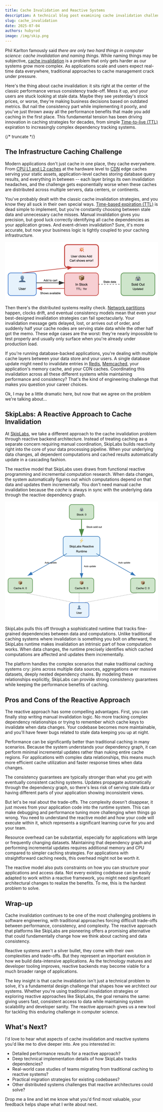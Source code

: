 ```yaml
---
title: Cache Invalidation and Reactive Systems
description: A technical blog post examining cache invalidation challenges in distributed systems and presenting SkipLabs' reactive backend approach as an alternative to traditional strategies.
slug: cache_invalidation
date: 2025-07-04
authors: hubyrod
image: /img/skip.png
---
```


Phil Karlton famously said *there are only two hard things in computer science: cache invalidation and naming things*. While naming things may be subjective, [cache invalidation](https://en.wikipedia.org/wiki/Cache_invalidation) is a problem that only gets harder as our systems grow more complex. As applications scale and users expect real-time data everywhere, traditional approaches to cache management crack under pressure.

Here's the thing about cache invalidation: it sits right at the center of the classic performance versus consistency trade-off. Mess it up, and your users are stuck looking at stale data. Maybe they see yesterday's stock prices, or worse, they're making business decisions based on outdated metrics. But nail the consistency part while implementing it poorly, and you've just thrown away all the performance benefits that made you add caching in the first place. This fundamental tension has been driving innovation in caching strategies for decades, from simple [Time-to-live (TTL)](https://en.wikipedia.org/wiki/Time_to_live) expiration to increasingly complex dependency tracking systems.

{/* truncate */}

## The Infrastructure Caching Challenge

Modern applications don't just cache in one place, they cache everywhere. From [CPU L1 and L2 caches](https://en.wikipedia.org/wiki/CPU_cache) at the hardware level to [CDN](https://en.wikipedia.org/wiki/Content_delivery_network) edge caches serving your static assets, application-level caches storing database query results, and everything in between -- each layer brings its own invalidation headaches, and the challenge gets exponentially worse when these caches are distributed across multiple servers, data centers, or continents.

You've probably dealt with the classic cache invalidation strategies, and you know they all suck in their own special ways. [Time-based expiration (TTL)](https://en.wikipedia.org/wiki/Time_to_live) is dead simple to implement, but you're constantly choosing between stale data and unnecessary cache misses. Manual invalidation gives you precision, but good luck correctly identifying all cache dependencies as your application grows. And event-driven invalidation? Sure, it's more accurate, but now your business logic is tightly coupled to your caching infrastructure.

![TTL Caching: When Stale Data Breaks User Experience](./assets/ttl_cache.png)

Then there's the distributed systems reality check. [Network partitions](https://en.wikipedia.org/wiki/Network_partition) happen, clocks drift, and eventual consistency models mean that even your best-designed invalidation strategies can fail spectacularly. Your invalidation message gets delayed, lost, or arrives out of order, and suddenly half your cache nodes are serving stale data while the other half got the memo. These edge cases are the worst: they're nearly impossible to test properly and usually only surface when you're already under production load.

If you're running database-backed applications, you're dealing with multiple cache layers between your data store and your users. A single database update might need to invalidate entries in [Redis](https://en.wikipedia.org/wiki/Redis), [Memcached](https://en.wikipedia.org/wiki/Memcached), your application's memory cache, and your CDN caches. Coordinating this invalidation across all these different systems while maintaining performance and consistency? That's the kind of engineering challenge that makes you question your career choices.

Ok, I may be a little dramatic here, but now that we agree on the problem we're talking about...

## SkipLabs: A Reactive Approach to Cache Invalidation

At [SkipLabs](https://skiplabs.io/), we take a different approach to the cache invalidation problem through reactive backend architecture. Instead of treating caching as a separate concern requiring manual coordination, SkipLabs builds reactivity right into the core of your data processing pipeline. When your underlying data changes, all dependent computations and cached results automatically update in a cascading fashion.

The reactive model that SkipLabs uses draws from functional reactive programming and incremental computation research. When data changes, the system automatically figures out which computations depend on that data and updates them incrementally. You don't need manual cache invalidation because the *cache* is always in sync with the underlying data through the reactive dependency graph.

![Automatic Cache Updates with SkipLabs](./assets/reactive_cache_skip.png)

SkipLabs pulls this off through a sophisticated runtime that tracks fine-grained dependencies between data and computations. Unlike traditional caching systems where invalidation is something you bolt on afterward, the SkipLabs runtime makes invalidation an intrinsic part of how computation works. When data changes, the runtime precisely identifies which cached computations are affected and updates them incrementally.

The platform handles the complex scenarios that make traditional caching systems cry: joins across multiple data sources, aggregations over massive datasets, deeply nested dependency chains. By modeling these relationships explicitly, SkipLabs can provide strong consistency guarantees while keeping the performance benefits of caching.

## Pros and Cons of the Reactive Approach

The reactive approach has some compelling advantages. First, you can finally stop writing manual invalidation logic. No more tracking complex dependency relationships or trying to remember which cache keys to invalidate when data changes. Your codebase becomes more maintainable, and you'll have fewer bugs related to stale data keeping you up at night.

Performance can be significantly better than traditional caching in many scenarios. Because the system understands your dependency graph, it can perform minimal incremental updates rather than nuking entire cache regions. For applications with complex data relationships, this means much more efficient cache utilization and faster response times when data changes.

The consistency guarantees are typically stronger than what you get with eventually consistent caching systems. Updates propagate automatically through the dependency graph, so there's less risk of serving stale data or having different parts of your application showing inconsistent views.

But let's be real about the trade-offs. The complexity doesn't disappear, it just moves from your application code into the runtime system. This can make debugging and performance tuning more challenging when things go wrong. You need to understand the reactive model and how your code will execute within it, which represents a significant learning curve for you and your team.

Resource overhead can be substantial, especially for applications with large or frequently changing datasets. Maintaining that dependency graph and performing incremental updates requires additional memory and CPU compared to simpler caching strategies. For applications with straightforward caching needs, this overhead might not be worth it.

The reactive model also puts constraints on how you can structure your applications and access data. Not every existing codebase can be easily adapted to work within a reactive framework, you might need significant architectural changes to realize the benefits. To me, this is the hardest problem to solve.

## Wrap-up

Cache invalidation continues to be one of the most challenging problems in software engineering, with traditional approaches forcing difficult trade-offs between performance, consistency, and complexity. The reactive approach that platforms like SkipLabs are pioneering offers a promising alternative that could fundamentally change how we think about caching and data consistency.

Reactive systems aren't a silver bullet, they come with their own complexities and trade-offs. But they represent an important evolution in how we build data-intensive applications. As the technology matures and developer tooling improves, reactive backends may become viable for a much broader range of applications.

The key insight is that cache invalidation isn't just a technical problem to solve, it's a fundamental design challenge that shapes how we architect our systems. Whether you're using traditional invalidation strategies or exploring reactive approaches like SkipLabs, the goal remains the same: giving users fast, consistent access to data while maintaining system scalability and developer sanity. The reactive approach gives us a new tool for tackling this enduring challenge in computer science.

## What's Next?
I'd love to hear what aspects of cache invalidation and reactive systems you'd like me to dive deeper into. Are you interested in:

- Detailed performance results for a reactive approach?
- Deep technical implementation details of how SkipLabs tracks dependencies?
- Real-world case studies of teams migrating from traditional caching to reactive systems?
- Practical migration strategies for existing codebases?
- Other distributed systems challenges that reactive architectures could solve?

Drop me a line and let me know what you'd find most valuable, your feedback helps shape what I write about next.